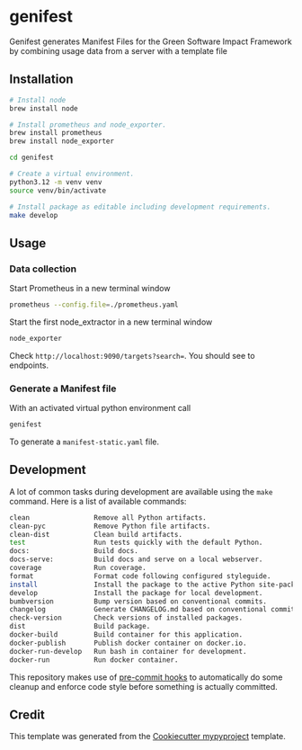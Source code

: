 # genifest

Genifest generates Manifest Files for the Green Software Impact Framework by combining usage data from a server with a template file

## Installation

```bash
# Install node
brew install node

# Install prometheus and node_exporter.
brew install prometheus
brew install node_exporter

cd genifest

# Create a virtual environment.
python3.12 -m venv venv
source venv/bin/activate

# Install package as editable including development requirements.
make develop
```

## Usage

### Data collection

Start Prometheus in a new terminal window

```sh
prometheus --config.file=./prometheus.yaml
```

Start the first node_extractor in a new terminal window

```sh
node_exporter
```

Check `http://localhost:9090/targets?search=`. You should see to endpoints.

### Generate a Manifest file

With an activated virtual python environment call

```sh
genifest
```

To generate a `manifest-static.yaml` file.

## Development

A lot of common tasks during development are available using the `make` command.
Here is a list of available commands:

```bash
clean                Remove all Python artifacts.
clean-pyc            Remove Python file artifacts.
clean-dist           Clean build artifacts.
test                 Run tests quickly with the default Python.
docs:                Build docs.
docs-serve:          Build docs and serve on a local webserver.
coverage             Run coverage.
format               Format code following configured styleguide.
install              Install the package to the active Python site-packages.
develop              Install the package for local development.
bumbversion          Bump version based on conventional commits.
changelog            Generate CHANGELOG.md based on conventional commits.
check-version        Check versions of installed packages.
dist                 Build package.
docker-build         Build container for this application.
docker-publish       Publish docker container on docker.io.
docker-run-develop   Run bash in container for development.
docker-run           Run docker container.
```

This repository makes use of [pre-commit hooks](https://pre-commit.com)
to automatically do some cleanup and enforce code style before something is
actually committed.

## Credit

This template was generated from the [Cookiecutter mypyproject](https://gitlab.com/irlaender/cookiecutter-mypyproject) template.
